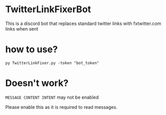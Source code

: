 # TwitterLinkFixerBot
This is a discord bot that replaces standard twitter links with fxtwitter.com links when sent

# how to use?
```py TwitterLinkFixer.py -token "bot_token"```

# Doesn't work?
`MESSAGE CONTENT INTENT` may not be enabled

Please enable this as it is required to read messages.
